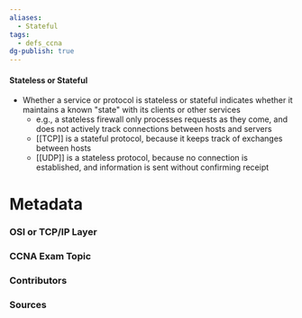 ```yaml
---
aliases:
  - Stateful
tags:
  - defs_ccna
dg-publish: true
---
```

#### Stateless or Stateful
- Whether a service or protocol is stateless or stateful indicates whether it maintains a known "state" with its clients or other services
	- e.g., a stateless firewall only processes requests as they come, and does not actively track connections between hosts and servers
	- [[TCP]] is a stateful protocol, because it keeps track of exchanges between hosts
	- [[UDP]] is a stateless protocol, because no connection is established, and information is sent without confirming receipt







# Metadata
### OSI or TCP/IP Layer

### CCNA Exam Topic

### Contributors

### Sources
